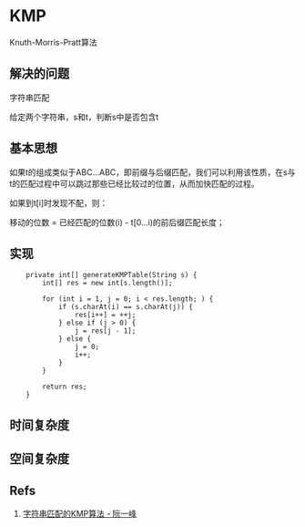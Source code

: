 # KMP

Knuth-Morris-Pratt算法

## 解决的问题

字符串匹配

给定两个字符串，s和t，判断s中是否包含t

## 基本思想

如果t的组成类似于ABC...ABC，即前缀与后缀匹配，我们可以利用该性质，在s与t的匹配过程中可以跳过那些已经比较过的位置，从而加快匹配的过程。

如果到t[i]时发现不配，则：

移动的位数 = 已经匹配的位数(i) - t[0...i)的前后缀匹配长度；

## 实现

```
    private int[] generateKMPTable(String s) {
        int[] res = new int[s.length()];

        for (int i = 1, j = 0; i < res.length; ) {
            if (s.charAt(i) == s.charAt(j)) {
                res[i++] = ++j;
            } else if (j > 0) {
                j = res[j - 1];
            } else {
                j = 0;
                i++;
            }
        }

        return res;
    }
```

## 时间复杂度

## 空间复杂度

## Refs

1. [字符串匹配的KMP算法 - 阮一峰](http://www.ruanyifeng.com/blog/2013/05/Knuth%E2%80%93Morris%E2%80%93Pratt_algorithm.html)